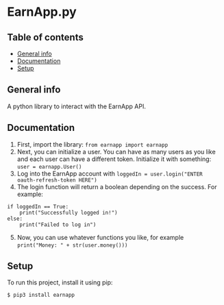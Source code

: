 # EarnApp.py
## Table of contents
* [General info](#general-info)
* [Documentation](#documentation)
* [Setup](#setup)

## General info
A python library to interact with the EarnApp API. 

## Documentation
1) First, import the library: `from earnapp import earnapp`
2) Next, you can initialize a user. You can have as many users as you like and each user can have a different token. Initialize it with something: `user = earnapp.User()`
3) Log into the EarnApp account with `loggedIn = user.login("ENTER oauth-refresh-token HERE")`
4) The login function will return a boolean depending on the success. For example:
```
if loggedIn == True:
    print("Successfully logged in!")
else:
    print("Failed to log in")
```
5) Now, you can use whatever functions you like, for example `print("Money: " + str(user.money()))`
	
## Setup
To run this project, install it using pip:

```
$ pip3 install earnapp
```
